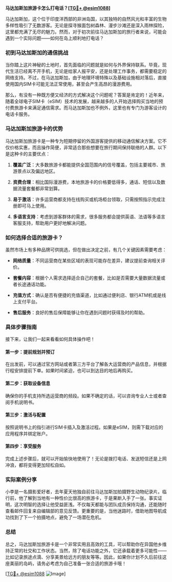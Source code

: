 **马达加斯加旅游卡怎么打电话？[[TG💪+ @esim1088](https://t.me/s/esim1088)]**

马达加斯加，这个位于印度洋西部的非洲岛国，以其独特的自然风光和丰富的生物多样性吸引了无数游客。无论是探寻猴面包树森林、漫步沙滩还是深入雨林探险，这里都充满了无尽的魅力。然而，对于初次前往马达加斯加的旅行者来说，可能会遇到一个实际问题——如何在岛上顺利地打电话？

### 初到马达加斯加的通信挑战

当你踏上这片神秘的土地时，首先面临的问题就是如何与外界保持联系。毕竟，现代生活已经离不开手机，无论是给家人报平安，还是处理工作事务，都需要稳定的网络支持。不过，在马达加斯加，由于地理环境特殊以及基础设施相对落后，直接使用国内SIM卡可能无法正常使用，甚至会产生高昂的漫游费用。

那么，有没有一种既方便又经济的方式解决这个问题呢？答案是肯定的！近年来，随着全球电子SIM卡（eSIM）技术的发展，越来越多的人开始选择购买当地的预付费旅游卡来满足通信需求。而马达加斯加也不例外，这里也有专门为游客设计的电话卡服务。

### 马达加斯加旅游卡的优势

马达加斯加旅游卡是一种专为短期停留的外国游客提供的移动通信解决方案。它不仅价格实惠，而且操作简便，非常适合那些想要在旅行期间保持联络的人群。以下是这种卡的主要优点：

1. **覆盖广泛**：大多数旅游卡都能提供全国范围内的信号覆盖，包括主要城市、旅游景点以及偏远地区。
   
2. **资费合理**：相比国际漫游费，本地旅游卡的价格要低得多，通话、短信以及数据流量套餐都非常划算。
   
3. **易于激活**：许多运营商都支持在线购买或机场柜台领取，只需按照指示完成注册即可马上使用。
   
4. **多语言支持**：考虑到游客群体的需求，很多服务都会提供英语、法语等多语言客服支持，帮助用户更好地解决问题。

### 如何选择合适的旅游卡？

虽然市场上有多种品牌可供挑选，但在做出决定之前，有几个关键因素需要考虑：

- **网络质量**：不同运营商在某些区域的表现可能存在差异，建议提前查询相关评价。
  
- **套餐内容**：根据个人需求选择适合自己的套餐，比如是否需要大量数据流量或者长途通话功能。
  
- **充值方式**：确认是否有便捷的充值渠道，比如通过便利店、银行ATM机或是线上支付平台。
  
- **售后服务**：良好的售后保障能够让你在遇到问题时获得及时的帮助。

### 具体步骤指南

接下来，让我们一起来看看如何具体操作吧！

#### 第一步：提前规划并预订
在出发前，可以通过官方网站或者第三方平台了解各大运营商的产品信息，并根据行程安排提前下单。如果时间紧迫，也可以到达目的地后再购买。

#### 第二步：获取设备信息
确保你的手机支持所选运营商的频段。如果不确定的话，可以咨询专业人士或者查阅手机说明书。

#### 第三步：激活与配置
按照说明书上的指引进行SIM卡插入及激活过程。如果是eSIM，则需下载对应的应用程序并绑定账户。

#### 第四步：享受服务
完成上述步骤后，就可以开始愉快地使用了！无论是拨打电话、发送短信还是上网冲浪，都将变得更加轻松自如。

### 实际案例分享

小李是一名摄影爱好者，去年夏天他独自前往马达加斯加拍摄野生动物纪录片。临行前，他了解到当地有一种性价比很高的旅游卡，于是果断入手了一张。事实证明，这次明智的选择让他受益匪浅。不仅每天都能与团队成员保持沟通，还能随时查看邮件回复来自编辑部的意见反馈。更重要的是，当他迷路时，借助地图导航成功找到了下一个拍摄地点，避免了一场潜在危机。

### 总结

总之，马达加斯加旅游卡是一个非常实用且高效的工具，可以帮助你在异国他乡维持正常的社交和工作状态。当然，除了电话功能之外，它还承载着更多可能性——比如记录旅途点滴、分享美景给远方的朋友等等。因此，如果你计划不久后前往这座美丽的岛屿，请务必考虑为自己准备一张合适的旅游卡哦！

[[TG💪+ @esim1088](https://t.me/s/esim1088) ![Image](https://i.postimg.cc/4NQfJmqS/Snipaste-2025-05-13-00-14-12.png)]